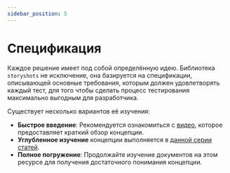 ```yaml
---
sidebar_position: 5
---
```


# Спецификация

Каждое решение имеет под собой определённую идею. Библиотека `storyshots` не исключение, она базируется на спецификации,
описывающей основные требования, которым должен удовлетворять каждый тест, для того чтобы сделать процесс тестирования
максимально выгодным для разработчика.

Существует несколько вариантов её изучения:

- **Быстрое введение**: Рекомендуется ознакомиться с [видео](https://www.youtube.com/watch?v=2qyVwG1rL9I), которое
  предоставляет краткий обзор концепции.
- **Углубленное изучение** концепции выполняется в [данной серии статей](https://habr.com/ru/companies/reksoft/articles/773810/).
- **Полное погружение**: Продолжайте изучение документов на этом ресурсе для получения достаточного понимания
  концепции.
